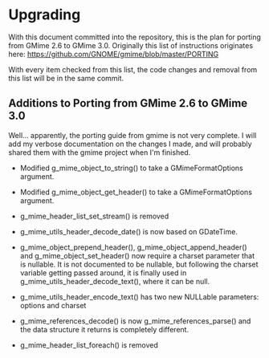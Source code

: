 Upgrading
=========

With this document committed into the repository, this is the plan for porting
from GMime 2.6 to GMime 3.0. Originally this list of instructions originates here:
https://github.com/GNOME/gmime/blob/master/PORTING

With every item checked from this list, the code changes and removal from this list
will be in the same commit.


Additions to Porting from GMime 2.6 to GMime 3.0
------------------------------------------------

Well... apparently, the porting guide from gmime is not very complete. I will add my
verbose documentation on the changes I made, and will probably shared them with the
gmime project when I'm finished.

- Modified g_mime_object_to_string() to take a GMimeFormatOptions argument.

- Modified g_mime_object_get_header() to take a GMimeFormatOptions argument.

- g_mime_header_list_set_stream() is removed

- g_mime_utils_header_decode_date() is now based on GDateTime.

- g_mime_object_prepend_header(), g_mime_object_append_header() and
  g_mime_object_set_header() now require a charset parameter that is nullable.
  It is not documented to be nullable, but following the
  charset variable getting passed around, it is finally used in
  g_mime_utils_header_decode_text(), where it can be null.

- g_mime_utils_header_encode_text() has two new NULLable parameters: options and charset

- g_mime_references_decode() is now g_mime_references_parse() and the data structure it
  returns is completely different.

- g_mime_header_list_foreach() is removed